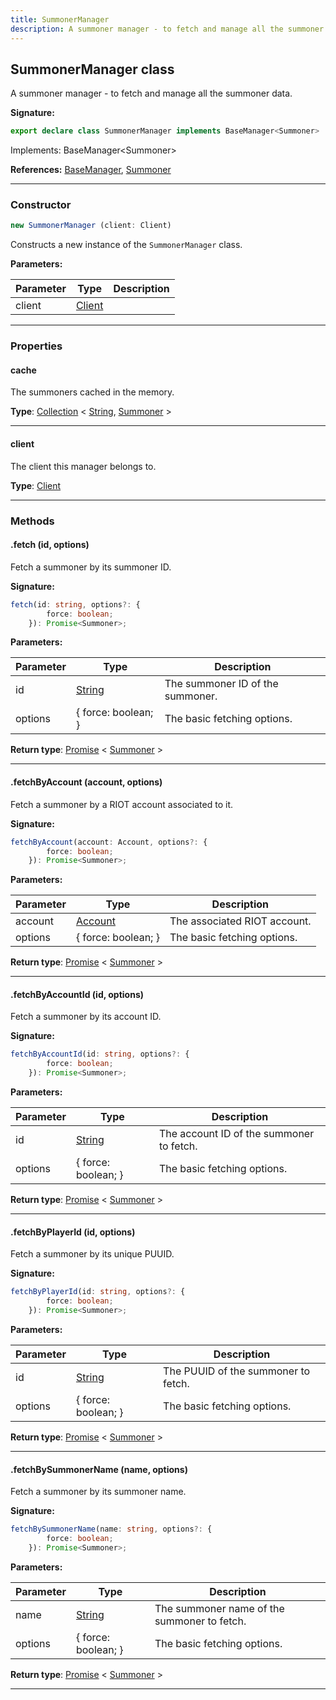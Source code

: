 ```yaml
---
title: SummonerManager
description: A summoner manager - to fetch and manage all the summoner data.
---
```


## SummonerManager class

A summoner manager - to fetch and manage all the summoner data.

**Signature:**

```ts
export declare class SummonerManager implements BaseManager<Summoner> 
```

Implements: BaseManager<Summoner\>

**References:** [BaseManager](/shieldbow/api/BaseManager.md), [Summoner](/shieldbow/api/Summoner.md)

---

### Constructor

```ts
new SummonerManager (client: Client)
```

Constructs a new instance of the `SummonerManager` class.

**Parameters:**

| Parameter | Type | Description |
| --------- | ---- | ----------- |
| client | [Client](/shieldbow/api/Client.md) |  |
---

### Properties

#### cache

The summoners cached in the memory.



**Type**: [Collection](https://discord.js.org/#/docs/collection/stable/class/Collection) \< [String](https://developer.mozilla.org/en-US/docs/Web/JavaScript/Reference/Global_Objects/String), [Summoner](/shieldbow/api/Summoner.md) \>

---

#### client

The client this manager belongs to.



**Type**: [Client](/shieldbow/api/Client.md)

---

### Methods

#### .fetch (id, options)

Fetch a summoner by its summoner ID.




**Signature:**

```ts
fetch(id: string, options?: {
        force: boolean;
    }): Promise<Summoner>;
```

**Parameters:**

| Parameter | Type | Description |
| --------- | ---- | ----------- |
| id | [String](https://developer.mozilla.org/en-US/docs/Web/JavaScript/Reference/Global_Objects/String) | The summoner ID of the summoner. |
| options | {         force: boolean;     } | The basic fetching options. |

**Return type**: [Promise](https://developer.mozilla.org/en-US/docs/Web/JavaScript/Reference/Global_Objects/Promise) \< [Summoner](/shieldbow/api/Summoner.md) \>

---

#### .fetchByAccount (account, options)

Fetch a summoner by a RIOT account associated to it.




**Signature:**

```ts
fetchByAccount(account: Account, options?: {
        force: boolean;
    }): Promise<Summoner>;
```

**Parameters:**

| Parameter | Type | Description |
| --------- | ---- | ----------- |
| account | [Account](/shieldbow/api/Account.md) | The associated RIOT account. |
| options | {         force: boolean;     } | The basic fetching options. |

**Return type**: [Promise](https://developer.mozilla.org/en-US/docs/Web/JavaScript/Reference/Global_Objects/Promise) \< [Summoner](/shieldbow/api/Summoner.md) \>

---

#### .fetchByAccountId (id, options)

Fetch a summoner by its account ID.




**Signature:**

```ts
fetchByAccountId(id: string, options?: {
        force: boolean;
    }): Promise<Summoner>;
```

**Parameters:**

| Parameter | Type | Description |
| --------- | ---- | ----------- |
| id | [String](https://developer.mozilla.org/en-US/docs/Web/JavaScript/Reference/Global_Objects/String) | The account ID of the summoner to fetch. |
| options | {         force: boolean;     } | The basic fetching options. |

**Return type**: [Promise](https://developer.mozilla.org/en-US/docs/Web/JavaScript/Reference/Global_Objects/Promise) \< [Summoner](/shieldbow/api/Summoner.md) \>

---

#### .fetchByPlayerId (id, options)

Fetch a summoner by its unique PUUID.




**Signature:**

```ts
fetchByPlayerId(id: string, options?: {
        force: boolean;
    }): Promise<Summoner>;
```

**Parameters:**

| Parameter | Type | Description |
| --------- | ---- | ----------- |
| id | [String](https://developer.mozilla.org/en-US/docs/Web/JavaScript/Reference/Global_Objects/String) | The PUUID of the summoner to fetch. |
| options | {         force: boolean;     } | The basic fetching options. |

**Return type**: [Promise](https://developer.mozilla.org/en-US/docs/Web/JavaScript/Reference/Global_Objects/Promise) \< [Summoner](/shieldbow/api/Summoner.md) \>

---

#### .fetchBySummonerName (name, options)

Fetch a summoner by its summoner name.




**Signature:**

```ts
fetchBySummonerName(name: string, options?: {
        force: boolean;
    }): Promise<Summoner>;
```

**Parameters:**

| Parameter | Type | Description |
| --------- | ---- | ----------- |
| name | [String](https://developer.mozilla.org/en-US/docs/Web/JavaScript/Reference/Global_Objects/String) | The summoner name of the summoner to fetch. |
| options | {         force: boolean;     } | The basic fetching options. |

**Return type**: [Promise](https://developer.mozilla.org/en-US/docs/Web/JavaScript/Reference/Global_Objects/Promise) \< [Summoner](/shieldbow/api/Summoner.md) \>

---

